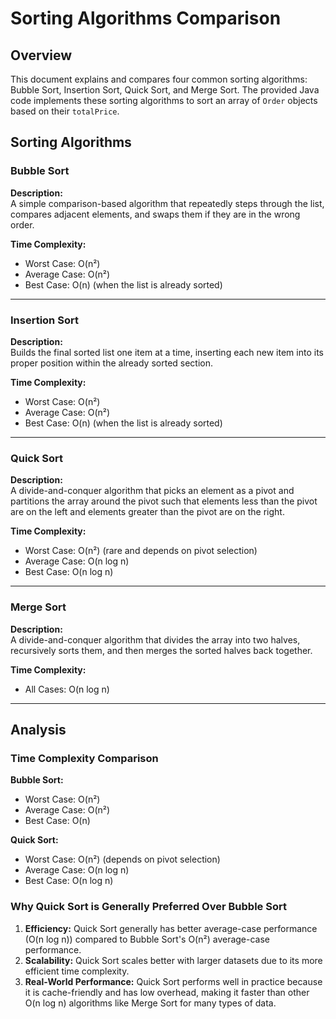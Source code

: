 # Sorting Algorithms Comparison

## Overview

This document explains and compares four common sorting algorithms: Bubble Sort, Insertion Sort, Quick Sort, and Merge Sort. The provided Java code implements these sorting algorithms to sort an array of `Order` objects based on their `totalPrice`.

## Sorting Algorithms

### Bubble Sort

**Description:**  
A simple comparison-based algorithm that repeatedly steps through the list, compares adjacent elements, and swaps them if they are in the wrong order.

**Time Complexity:**
- Worst Case: O(n²)
- Average Case: O(n²)
- Best Case: O(n) (when the list is already sorted)

---

### Insertion Sort

**Description:**  
Builds the final sorted list one item at a time, inserting each new item into its proper position within the already sorted section.

**Time Complexity:**
- Worst Case: O(n²)
- Average Case: O(n²)
- Best Case: O(n) (when the list is already sorted)

---

### Quick Sort

**Description:**  
A divide-and-conquer algorithm that picks an element as a pivot and partitions the array around the pivot such that elements less than the pivot are on the left and elements greater than the pivot are on the right.

**Time Complexity:**
- Worst Case: O(n²) (rare and depends on pivot selection)
- Average Case: O(n log n)
- Best Case: O(n log n)

---

### Merge Sort

**Description:**  
A divide-and-conquer algorithm that divides the array into two halves, recursively sorts them, and then merges the sorted halves back together.

**Time Complexity:**
- All Cases: O(n log n)

---

## Analysis

### Time Complexity Comparison

**Bubble Sort:**
- Worst Case: O(n²)
- Average Case: O(n²)
- Best Case: O(n)

**Quick Sort:**
- Worst Case: O(n²) (depends on pivot selection)
- Average Case: O(n log n)
- Best Case: O(n log n)

### Why Quick Sort is Generally Preferred Over Bubble Sort
1. **Efficiency:** Quick Sort generally has better average-case performance (O(n log n)) compared to Bubble Sort's O(n²) average-case performance.
2. **Scalability:** Quick Sort scales better with larger datasets due to its more efficient time complexity.
3. **Real-World Performance:** Quick Sort performs well in practice because it is cache-friendly and has low overhead, making it faster than other O(n log n) algorithms like Merge Sort for many types of data.

